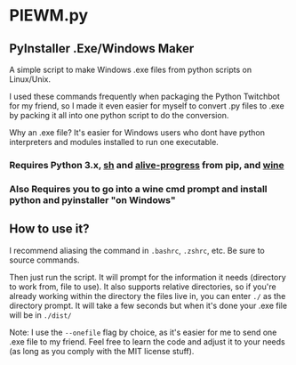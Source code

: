 # PIEWM.py

## PyInstaller .Exe/Windows Maker

A simple script to make Windows .exe files from python scripts on Linux/Unix.

I used these commands frequently when packaging the Python Twitchbot for my friend, so I made it even easier for myself to convert .py files to .exe by packing it all into one python script to do the conversion.

Why an .exe file? It's easier for Windows users who dont have python interpreters and modules installed to run one executable.

### Requires Python 3.x, [sh](https://github.com/amoffat/sh) and [alive-progress](https://github.com/rsalmei/alive-progress) from pip, and [wine](https://wiki.winehq.org/Download)

### Also Requires you to go into a wine cmd prompt and install python and pyinstaller "on Windows"

## How to use it?

I recommend aliasing the command in `.bashrc`, `.zshrc`, etc. Be sure to source commands.

Then just run the script. It will prompt for the information it needs (directory to work from, file to use).
It also supports relative directories, so if you're already working within the directory the files live in, you can enter `./` as the directory prompt.
It will take a few seconds but when it's done your .exe file will be in `./dist/`

Note: I use the `--onefile` flag by choice, as it's easier for me to send one .exe file to my friend.
Feel free to learn the code and adjust it to your needs (as long as you comply with the MIT license stuff).
